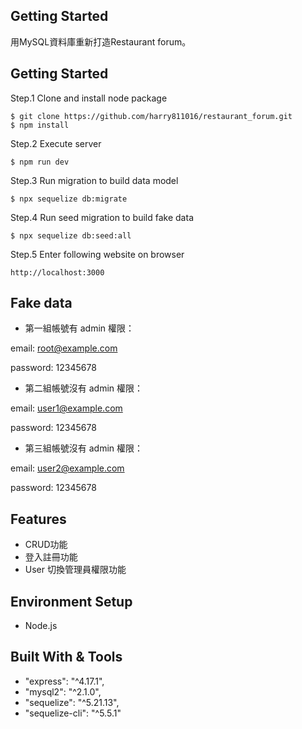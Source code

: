 ## Getting Started

用MySQL資料庫重新打造Restaurant forum。

## Getting Started
Step.1 Clone and install node package
```
$ git clone https://github.com/harry811016/restaurant_forum.git
$ npm install
```
Step.2 Execute server 
```
$ npm run dev 
```
Step.3 Run migration to build data model
```
$ npx sequelize db:migrate
```
Step.4 Run seed migration to build fake data
```
$ npx sequelize db:seed:all
```
Step.5 Enter following website on browser
```
http://localhost:3000
```
## Fake data

* 第一組帳號有 admin 權限：

email: root@example.com

password: 12345678

* 第二組帳號沒有 admin 權限：

email: user1@example.com

password: 12345678

* 第三組帳號沒有 admin 權限：

email: user2@example.com

password: 12345678

## Features
* CRUD功能
* 登入註冊功能
* User 切換管理員權限功能

## Environment Setup
* Node.js

## Built With & Tools
* "express": "^4.17.1",
* "mysql2": "^2.1.0",
* "sequelize": "^5.21.13",
* "sequelize-cli": "^5.5.1"


